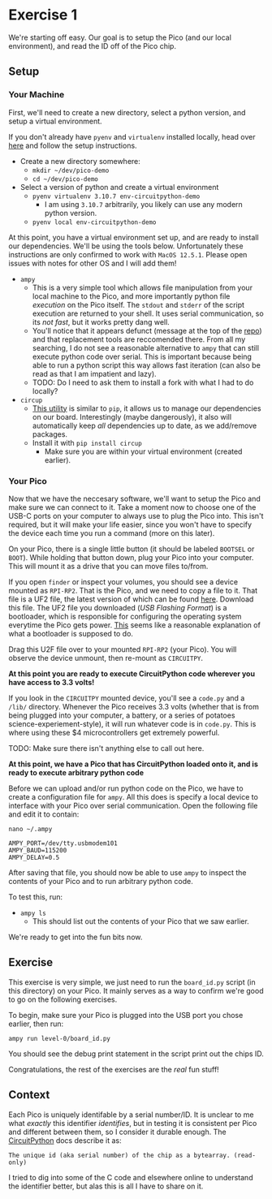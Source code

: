 # Exercise 1

We're starting off easy. Our goal is to setup the Pico (and our local environment), and read the ID off of the Pico chip.

## Setup

### Your Machine

First, we'll need to create a new directory, select a python version, and setup a virtual environment.

If you don't already have `pyenv` and `virtualenv` installed locally, head over [here](https://github.com/pyenv/pyenv-virtualenv) and follow the setup instructions.

 - Create a new directory somewhere:
    - `mkdir ~/dev/pico-demo`
    - `cd ~/dev/pico-demo`
 - Select a version of python and create a virtual environment
    - `pyenv virtualenv 3.10.7 env-circuitpython-demo`
        - I am using `3.10.7` arbitrarily, you likely can use any modern python version.
    - `pyenv local env-circuitpython-demo`

At this point, you have a virtual environment set up, and are ready to install our dependencies. We'll be using the tools below. Unfortunately these instructions are only confirmed to work with `MacOS 12.5.1`. Please open issues with notes for other OS and I will add them!

 - `ampy`
    - This is a very simple tool which allows file manipulation from your local machine to the Pico, and more importantly python file _execution_ on the Pico itself. The `stdout` and `stderr` of the script execution are returned to your shell. It uses serial communication, so its _not fast_, but it works pretty dang well.
    - You'll notice that it appears defunct (message at the top of the [repo](https://github.com/scientifichackers/ampy)) and that replacement tools are reccomended there. From all my searching, I do not see a reasonable alternative to `ampy` that can still execute python code over serial. This is important because being able to run a python script this way allows fast iteration (can also be read as that I am impatient and lazy).
   - TODO: Do I need to ask them to install a fork with what I had to do locally?
 - `circup`
    - [This utility](https://github.com/adafruit/circup) is similar to `pip`, it allows us to manage our dependencies on our board. Interestingly (maybe dangerously), it also will automatically keep *all* dependencies up to date, as we add/remove packages.
    - Install it with `pip install circup`
        - Make sure you are within your virtual environment (created earlier).

### Your Pico

Now that we have the neccesary software, we'll want to setup the Pico and make sure we can connect to it. Take a moment now to choose one of the USB-C ports on your computer to always use to plug the Pico into. This isn't required, but it will make your life easier, since you won't have to specify the device each time you run a command (more on this later).

On your Pico, there is a single little button (it should be labeled `BOOTSEL` or `BOOT`). While holding that button down, plug your Pico into your computer. This will mount it as a drive that you can move files to/from.

If you open `finder` or inspect your volumes, you should see a device mounted as `RPI-RP2`. That is the Pico, and we need to copy a file to it. That file is a UF2 file, the latest version of which can be found [here](https://circuitpython.org/board/raspberry_pi_pico/). Download this file. The UF2 file you downloaded (_USB Flashing Format_) is a bootloader, which is responsible for configuring the operating system everytime the Pico gets power. [This](https://www.makeuseof.com/what-is-a-bootloader/) seems like a reasonable explanation of what a bootloader is supposed to do.

Drag this U2F file over to your mounted `RPI-RP2` (your Pico). You will observe the device unmount, then re-mount as `CIRCUITPY`.

**At this point you are ready to execute CircuitPython code wherever you have access to 3.3 volts!**

If you look in the `CIRCUITPY` mounted device, you'll see a `code.py` and a `/lib/` directory. Whenever the Pico receives 3.3 volts (whether that is from being plugged into your computer, a battery, or a series of potatoes science-experiement-style), it will run whatever code is in `code.py`. This is where using these $4 microcontrollers get extremely powerful.

TODO: Make sure there isn't anything else to call out here.

**At this point, we have a Pico that has CircuitPython loaded onto it, and is ready to execute arbitrary python code**

Before we can upload and/or run python code on the Pico, we have to create a configuration file for `ampy`. All this does is specify a local device to interface with your Pico over serial communication. Open the following file and edit it to contain:

 `nano ~/.ampy`
 
 ```
AMPY_PORT=/dev/tty.usbmodem101
AMPY_BAUD=115200
AMPY_DELAY=0.5
```

After saving that file, you should now be able to use `ampy` to inspect the contents of your Pico and to run arbitrary python code.

To test this, run:
 - `ampy ls`
    - This should list out the contents of your Pico that we saw earlier.

We're ready to get into the fun bits now.

## Exercise

This exercise is very simple, we just need to run the `board_id.py` script (in this directory) on your Pico. It mainly serves as a way to confirm we're good to go on the following exercises.

To begin, make sure your Pico is plugged into the USB port you chose earlier, then run:

`ampy run level-0/board_id.py`

You should see the debug print statement in the script print out the chips ID.

Congratulations, the rest of the exercises are the _real_ fun stuff!

## Context

Each Pico is uniquely identifable by a serial number/ID. It is unclear to me what _exactly_ this identifier _identifies_, but in testing it is consistent per Pico and different between them, so I consider it durable enough. The [CircuitPython](https://docs.circuitpython.org/en/latest/shared-bindings/microcontroller/index.html#microcontroller.Processor.uid) docs describe it as:

```
The unique id (aka serial number) of the chip as a bytearray. (read-only)
```

I tried to dig into some of the C code and elsewhere online to understand the identifier better, but alas this is all I have to share on it.

